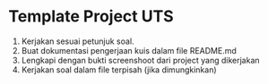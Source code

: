 # Template Project UTS
1. Kerjakan sesuai petunjuk soal.
2. Buat dokumentasi pengerjaan kuis dalam file README.md
3. Lengkapi dengan bukti screenshoot dari project yang dikerjakan 
4. Kerjakan soal dalam file terpisah (jika dimungkinkan)

